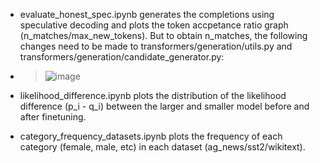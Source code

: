 - evaluate_honest_spec.ipynb generates the completions using speculative decoding and plots the token accpetance ratio graph (n_matches/max_new_tokens). But to obtain n_matches, the following changes need to be made to transformers/generation/utils.py and transformers/generation/candidate_generator.py:
- > ![image](https://github.com/user-attachments/assets/3d656aa2-8539-4644-8b59-973732a95122)


- likelihood_difference.ipynb plots the distribution of the likelihood difference (p_i - q_i) between the larger and smaller model before and after finetuning.

- category_frequency_datasets.ipynb plots the frequency of each category (female, male, etc) in each dataset (ag_news/sst2/wikitext).
  
